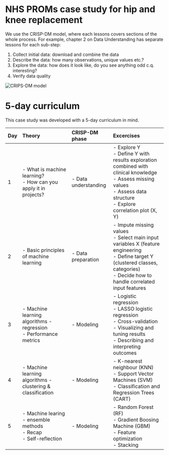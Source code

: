# NHS PROMs case study for hip and knee replacement
We use the CRISP-DM model, where each lessons covers sections of the whole process. For example, chapter 2 on Data Understanding has separate lessons for each sub-step:

  1. Collect initial data: download and combine the data
  2. Describe the data: how many observations, unique values etc.?
  3. Explore the data: how does it look like, do you see anything odd c.q. interesting?
  4. Verify data quality
  
![CRIPS-DM model](https://github.com/dkapitan/jads-nhs-proms-hko/blob/master/references/crisp_visualguide.png?raw=true)

# 5-day curriculum
This case study was developed with a 5-day curriculum in mind.

|Day |Theory |CRISP-DM phase |Excercises |
|:---|:------|:--------------|:----------|
|1 | - What is machine learning?<br>- How can you apply it in projects? | - Data understanding | - Explore Y<br> - Define Y with results exploration combined with clinical knowledge<br> - Assess missing values<br> - Assess data structure<br> - Explore correlation plot (X, Y) |
|2 | - Basic principles of machine learning | - Data preparation | - Impute missing values<br> - Select main input variables X (feature engineering<br> - Define target Y (clustered classes, categories)<br> - Decide how to handle correlated input features |
|3 | - Machine learning algorithms - regression<br> - Performance metrics | - Modeling | - Logistic regression<br> - LASSO logistic regression<br> - Cross-validation<br> - Visualizing and tuning results<br> - Describing and interpreting outcomes |
|4 | - Machine learning algorithms - clustering & classification | - Modeling | - K-nearest neighbour (KNN)<br> - Support Vector Machines (SVM)<br> - Classification and Regression Trees (CART) |
|5 | - Machine learing - ensemble methods<br> - Recap<br> - Self-reflection | - Modeling | - Random Forest (RF)<br> - Gradient Boosing Machine (GBM)<br> - Feature optimization<br> - Stacking |
